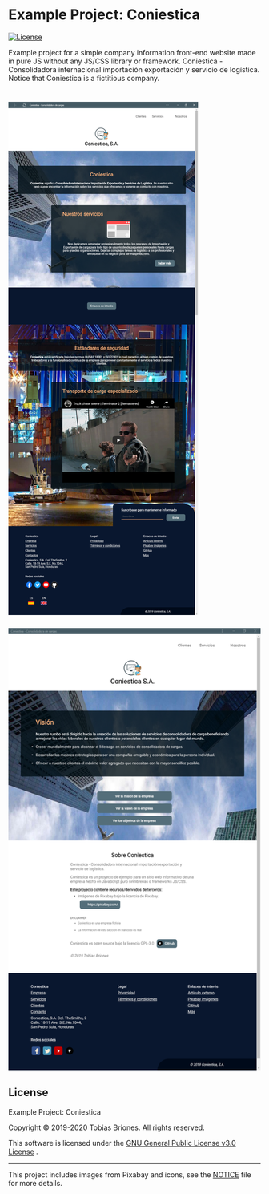 # Example Project: Coniestica

[![License](https://img.shields.io/github/license/TobiasBriones/example.programming.web.coniestica)](https://github.com/TobiasBriones/example.programming.web.coniestica/blob/master/LICENSE)

Example project for a simple company information front-end website made in pure JS without any
JS/CSS library or framework. Coniestica - Consolidadora internacional importación exportación y
servicio de logística. Notice that Coniestica is a fictitious company.

![Screenshot 1](https://raw.githubusercontent.com/TobiasBriones/images-nl/master/example-projects/example.programming.web.coniestica/screenshot-1.png)
===
![Screenshot 2](https://raw.githubusercontent.com/TobiasBriones/images-nl/master/example-projects/example.programming.web.coniestica/screenshot-2.png)

## License

Example Project: Coniestica

Copyright © 2019-2020 Tobias Briones. All rights reserved.

This software is licensed under
the [GNU General Public License v3.0 License](https://github.com/TobiasBriones/example.programming.web.coniestica/blob/master/LICENSE)
.

***

This project includes images from Pixabay and icons, see
the [NOTICE](https://github.com/TobiasBriones/example.programming.web.coniestica/blob/master/NOTICE)
file for more details.
